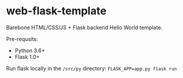# web-flask-template

Barebone HTML/CSS/JS + Flask backend Hello World template.

Pre-requsits:
- Python 3.6+
- Flask 1.0+

Run flask locally in the `/src/py` directory: `FLASK_APP=app.py flask run`